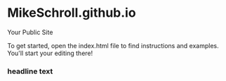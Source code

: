 MikeSchroll.github.io
=====================

Your Public Site

To get started, open the index.html file to find instructions and examples. You'll start your editing there!

### headline text
